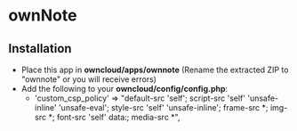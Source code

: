 # ownNote

## Installation
- Place this app in **owncloud/apps/ownnote** (Rename the extracted ZIP to "ownnote" or you will receive errors)
- Add the following to your **owncloud/config/config.php**:
    - 'custom_csp_policy' => "default-src 'self'; script-src 'self' 'unsafe-inline' 'unsafe-eval'; style-src 'self' 'unsafe-inline'; frame-src *; img-src *; font-src 'self' data:; media-src *",

